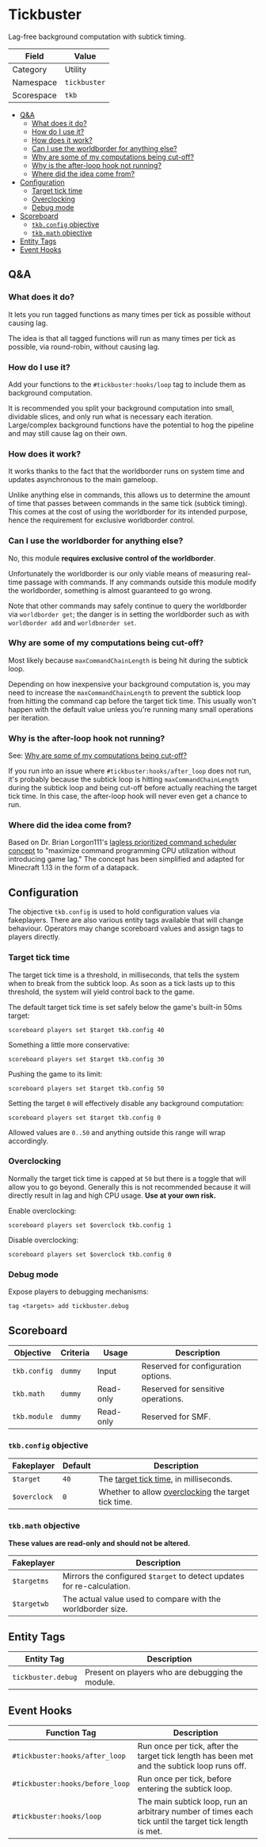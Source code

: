 # Tickbuster
Lag-free background computation with subtick timing.

Field       | Value
----------- | -----
Category    | Utility
Namespace   | `tickbuster`
Scorespace  | `tkb`

- [Q&A](#q-a)
  - [What does it do?](#what-does-it-do)
  - [How do I use it?](#how-do-i-use-it)
  - [How does it work?](#how-does-it-work)
  - [Can I use the worldborder for anything else?](#can-i-use-the-worldborder-for-anything-else)
  - [Why are some of my computations being cut-off?](#why-are-some-of-my-computations-being-cut-off)
  - [Why is the after-loop hook not running?](#why-is-the-after-loop-hook-not-running)
  - [Where did the idea come from?](#where-did-the-idea-come-from)
- [Configuration](#configuration)
  - [Target tick time](#target-tick-time)
  - [Overclocking](#overclocking)
  - [Debug mode](#debug-mode)
- [Scoreboard](#scoreboard)
  - [`tkb.config` objective](#tkbconfig-objective)
  - [`tkb.math` objective](#tkbmath-objective)
- [Entity Tags](#entity-tags)
- [Event Hooks](#event-hooks)

## Q&A
### What does it do?
It lets you run tagged functions as many times per tick as possible without causing lag.

The idea is that all tagged functions will run as many times per tick as possible, via round-robin, without causing lag.

### How do I use it?
Add your functions to the `#tickbuster:hooks/loop` tag to include them as background computation.

It is recommended you split your background computation into small, dividable slices, and only run what is necessary each iteration. Large/complex background functions have the potential to hog the pipeline and may still cause lag on their own.

### How does it work?
It works thanks to the fact that the worldborder runs on system time and updates asynchronous to the main gameloop.

Unlike anything else in commands, this allows us to determine the amount of time that passes between commands in the same tick (subtick timing). This comes at the cost of using the worldborder for its intended purpose, hence the requirement for exclusive worldborder control.

### Can I use the worldborder for anything else?
No, this module **requires exclusive control of the worldborder**.

Unfortunately the worldborder is our only viable means of measuring real-time passage with commands. If any commands outside this module modify the worldborder, something is almost guaranteed to go wrong.

Note that other commands may safely continue to query the worldborder via `worldborder get`; the danger is in setting the worldborder such as with `worldborder add` and `worldbnorder set`.

### Why are some of my computations being cut-off?
Most likely because `maxCommandChainLength` is being hit during the subtick loop.

Depending on how inexpensive your background computation is, you may need to increase the `maxCommandChainLength` to prevent the subtick loop from hitting the command cap before the target tick time. This usually won't happen with the default value unless you're running many small operations per iteration.

### Why is the after-loop hook not running?
See: [Why are some of my computations being cut-off?](#why-are-some-of-my-computations-being-cut-off)

If you run into an issue where `#tickbuster:hooks/after_loop` does not run, it's probably because the subtick loop is hitting `maxCommandChainLength` during the subtick loop and being cut-off before actually reaching the target tick time. In this case, the after-loop hook will never even get a chance to run.

### Where did the idea come from?
Based on Dr. Brian Lorgon111's [lagless prioritized command scheduler concept](https://www.youtube.com/watch?v=lhJM9LmD2Gg) to "maximize command programming CPU utilization without introducing game lag." The concept has been simplified and adapted for Minecraft 1.13 in the form of a datapack.

## Configuration
The objective `tkb.config` is used to hold configuration values via fakeplayers. There are also various entity tags available that will change behaviour. Operators may change scoreboard values and assign tags to players directly.

### Target tick time
The target tick time is a threshold, in milliseconds, that tells the system when to break from the subtick loop. As soon as a tick lasts up to this threshold, the system will yield control back to the game.

The default target tick time is set safely below the game's built-in 50ms target:
```
scoreboard players set $target tkb.config 40
```

Something a little more conservative:
```
scoreboard players set $target tkb.config 30
```

Pushing the game to its limit:
```
scoreboard players set $target tkb.config 50
```

Setting the target `0` will effectively disable any background computation:
```
scoreboard players set $target tkb.config 0
```

Allowed values are `0..50` and anything outside this range will wrap accordingly.

### Overclocking
Normally the target tick time is capped at `50` but there is a toggle that will allow you to go beyond. Generally this is not recommended because it will directly result in lag and high CPU usage. **Use at your own risk.**

Enable overclocking:
```
scoreboard players set $overclock tkb.config 1
```

Disable overclocking:
```
scoreboard players set $overclock tkb.config 0
```

### Debug mode
Expose players to debugging mechanisms:
```
tag <targets> add tickbuster.debug
```

## Scoreboard
Objective     | Criteria  | Usage     | Description
------------- | --------- | --------- | -----------
`tkb.config`  | `dummy`   | Input     | Reserved for configuration options.
`tkb.math`    | `dummy`   | Read-only | Reserved for sensitive operations.
`tkb.module`  | `dummy`   | Read-only | Reserved for SMF.

### `tkb.config` objective
Fakeplayer    | Default | Description
------------- | ------- | -----------
`$target`     | `40`    | The [target tick time](#target-tick-time), in milliseconds.
`$overclock`  | `0`     | Whether to allow [overclocking](#overclocking) the target tick time.

### `tkb.math` objective
**These values are read-only and should not be altered.**

Fakeplayer  | Description
----------- | -----------
`$targetms` | Mirrors the configured `$target` to detect updates for re-calculation.
`$targetwb` | The actual value used to compare with the worldborder size.

## Entity Tags
Entity Tag          | Description
------------------- | -----------
`tickbuster.debug`  | Present on players who are debugging the module.

## Event Hooks
Function Tag                    | Description
------------------------------- | -----------
`#tickbuster:hooks/after_loop`  | Run once per tick, after the target tick length has been met and the subtick loop runs off.
`#tickbuster:hooks/before_loop` | Run once per tick, before entering the subtick loop.
`#tickbuster:hooks/loop`        | The main subtick loop, run an arbitrary number of times each tick until the target tick length is met.
